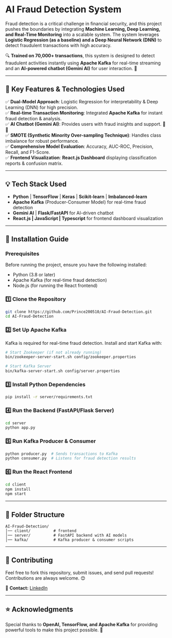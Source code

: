 # AI Fraud Detection System  

Fraud detection is a critical challenge in financial security, and this project pushes the boundaries by integrating **Machine Learning, Deep Learning, and Real-Time Monitoring** into a scalable system. The system leverages **Logistic Regression (as a baseline) and a Deep Neural Network (DNN)** to detect fraudulent transactions with high accuracy.  

🔍 **Trained on 70,000+ transactions**, this system is designed to detect fraudulent activities instantly using **Apache Kafka** for real-time streaming and an **AI-powered chatbot (Gemini AI)** for user interaction. 🚀  

---  
## 🔑 Key Features & Technologies Used  

✅ **Dual-Model Approach**: Logistic Regression for interpretability & Deep Learning (DNN) for high precision.  
✅ **Real-time Transaction Monitoring**: Integrated **Apache Kafka** for instant fraud detection & analysis.  
✅ **AI Chatbot (Gemini AI)**: Provides users with fraud insights and support. 🤖💬  
✅ **SMOTE (Synthetic Minority Over-sampling Technique)**: Handles class imbalance for robust performance.  
✅ **Comprehensive Model Evaluation**: Accuracy, AUC-ROC, Precision, Recall, and F1-Score.  
✅ **Frontend Visualization**: **React.js Dashboard** displaying classification reports & confusion matrix.  

---  
## 💡 Tech Stack Used  

- **Python** | **TensorFlow** | **Keras** | **Scikit-learn** | **Imbalanced-learn**  
- **Apache Kafka** (Producer-Consumer Model) for real-time fraud detection  
- **Gemini AI** | **Flask/FastAPI** for AI-driven chatbot  
- **React.js | JavaScript | Typescript** for frontend dashboard visualization  

---  
## 🚀 Installation Guide  

### Prerequisites  
Before running the project, ensure you have the following installed:  
- Python (3.8 or later)  
- Apache Kafka (for real-time fraud detection)  
- Node.js (for running the React frontend)  

### 1️⃣ **Clone the Repository**  
```sh  
git clone https://github.com/Prince200510/AI-Fraud-Detection.git  
cd AI-Fraud-Detection  
```

### 2️⃣ **Set Up Apache Kafka**  
Kafka is required for real-time fraud detection. Install and start Kafka with:  
```sh  
# Start Zookeeper (if not already running)
bin/zookeeper-server-start.sh config/zookeeper.properties  

# Start Kafka Server  
bin/kafka-server-start.sh config/server.properties  
```

### 3️⃣ **Install Python Dependencies**  
```sh  
pip install -r server/requirements.txt  
```

### 4️⃣ **Run the Backend (FastAPI/Flask Server)**  
```sh  
cd server  
python app.py  
```

### 5️⃣ **Run Kafka Producer & Consumer**  
```sh  
python producer.py  # Sends transactions to Kafka  
python consumer.py  # Listens for fraud detection results  
```

### 6️⃣ **Run the React Frontend**  
```sh  
cd client  
npm install  
npm start  
```

---  
## 📌 Folder Structure  
```
AI-Fraud-Detection/
│── client/          # frontend
│── server/          # FastAPI backend with AI models
│── kafka/           # Kafka producer & consumer scripts
```

---  
## 📢 Contributing  
Feel free to fork this repository, submit issues, and send pull requests! Contributions are always welcome. 😊  

📧 **Contact:** [LinkedIn](https://www.linkedin.com/in/prince-maurya-810b83277/)  

---  
## ⭐ Acknowledgments  
Special thanks to **OpenAI, TensorFlow, and Apache Kafka** for providing powerful tools to make this project possible. 🚀
